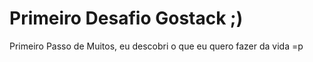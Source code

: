 # Primeiro Desafio Gostack ;)

Primeiro Passo de Muitos, eu descobri o que eu quero fazer da vida =p
